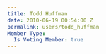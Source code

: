 ```yaml
---
title: Todd Huffman
date: 2010-06-19 00:54:00 Z
permalink: users/todd_huffman
Member Type:
  Is Voting Member: true
---
```


